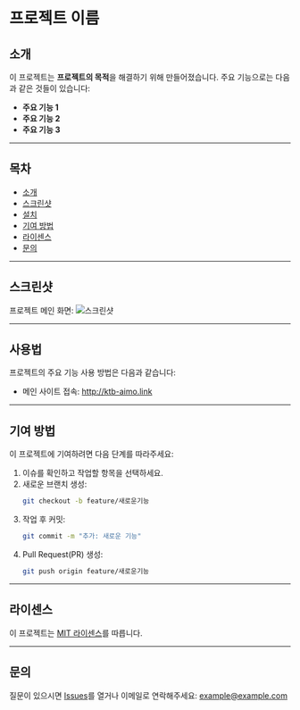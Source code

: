 # 프로젝트 이름

## 소개
이 프로젝트는 **프로젝트의 목적**을 해결하기 위해 만들어졌습니다. 주요 기능으로는 다음과 같은 것들이 있습니다:
- **주요 기능 1**
- **주요 기능 2**
- **주요 기능 3**

---

## 목차
- [소개](#소개)
- [스크린샷](#스크린샷)
- [설치](#설치)
- [기여 방법](#기여-방법)
- [라이센스](#라이센스)
- [문의](#문의)

---

## 스크린샷
프로젝트 메인 화면:
![스크린샷](./images/demo.png)

---

## 사용법
프로젝트의 주요 기능 사용 방법은 다음과 같습니다:

- 메인 사이트 접속: http://ktb-aimo.link
---

## 기여 방법
이 프로젝트에 기여하려면 다음 단계를 따라주세요:

1. 이슈를 확인하고 작업할 항목을 선택하세요.
2. 새로운 브랜치 생성:
   ```bash
   git checkout -b feature/새로운기능
   ```
3. 작업 후 커밋:
   ```bash
   git commit -m "추가: 새로운 기능"
   ```
4. Pull Request(PR) 생성:
   ```bash
   git push origin feature/새로운기능
   ```

---

## 라이센스
이 프로젝트는 [MIT 라이센스](./LICENSE)를 따릅니다.

---

## 문의
질문이 있으시면 [Issues](https://github.com/사용자이름/리포지토리이름/issues)를 열거나 이메일로 연락해주세요: [example@example.com](mailto:example@example.com)
```
